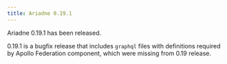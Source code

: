 ```yaml
---
title: Ariadne 0.19.1
---
```


Ariadne 0.19.1 has been released.

0.19.1 is a bugfix release that includes `graphql` files with definitions required by Apollo Federation component, which were missing from 0.19 release.
